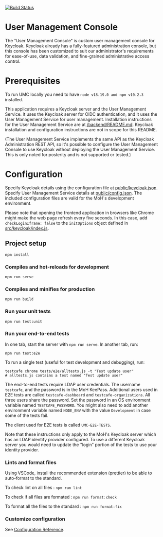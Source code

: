 [![Build Status](https://travis-ci.org/bcgov/moh-keycloak-user-management.svg?branch=master)](https://travis-ci.org/bcgov/moh-keycloak-user-management)

# User Management Console

The "User Management Console" is custom user management console for Keycloak. Keycloak already has a fully-featured administration console, but this console has been customized to suit our administrator's requirements for ease-of-use, data validation, and fine-grained administrative access control.

# Prerequisites

To run UMC locally you need to have `node v18.19.0 and npm v10.2.3` installed.

This application requires a Keycloak server and the User Management Service. It uses the Keycloak server for OIDC authentication, and it uses the User Management Service for user management. Installation instructions for the User Management Service are at [/backend/README.md](../backend). Keycloak installation and configuration instructions are not in scope for this README.

(The User Management Service implements the same API as the Keycloak Administration REST API, so it's possible to configure the User Management Console to use Keycloak without deploying the User Management Service. This is only noted for posterity and is not supported or tested.)

# Configuration

Specify Keycloak details using the configuration file at [public/keycloak.json](public/keycloak.json). Specify User Management Service details at [public/config.json](public/config.json). The included configuration files are valid for the MoH's development environment.

Please note that opening the frontend application in browsers like Chrome might make the web page refresh every five seconds. In this case, add `checkLoginIframe: false` to the `initOptions` object defined in [src/keycloak/index.js](src/keycloak/index.js).

## Project setup

```
npm install
```

### Compiles and hot-reloads for development

```
npm run serve
```

### Compiles and minifies for production

```
npm run build
```

### Run your unit tests

```
npm run test:unit
```

### Run your end-to-end tests

In one tab, start the server with `npm run serve`. In another tab, run:

```
npm run test:e2e
```

To run a single test (useful for test development and debugging), run:

```
testcafe chrome tests/e2e/alltests.js -t "Test update user"
# alltests.js contains a test named "Test update user"
```

The end-to-end tests require LDAP user credentials. The username `testcafe`, and the password is in the MoH KeePass. Additional users used in E2E tests are called `testcafe-dashboard` and `testcafe-organizations`. All three users share the password. Set the password in an OS environment variable named `TESTCAFE_PASSWORD`. You might also need to add another environment variable named `NODE_ENV` with the value `Development` in case some of the tests fail.

The client used for E2E tests is called `UMC-E2E-TESTS`.

Note that these instructions only apply to the MoH's Keycloak server which has an LDAP identify provider configured. To use a different Keycloak server you would need to update the "login" portion of the tests to use your identity provider.

### Lints and format files

Using VSCode, install the recommended extension (prettier) to be able to auto-format to the standard.

To check lint on all files :
`npm run lint`

To check if all files are formated :
`npm run format:check`

To format all the files to the standard :
`npm run format:fix`

### Customize configuration

See [Configuration Reference](https://cli.vuejs.org/config/).
